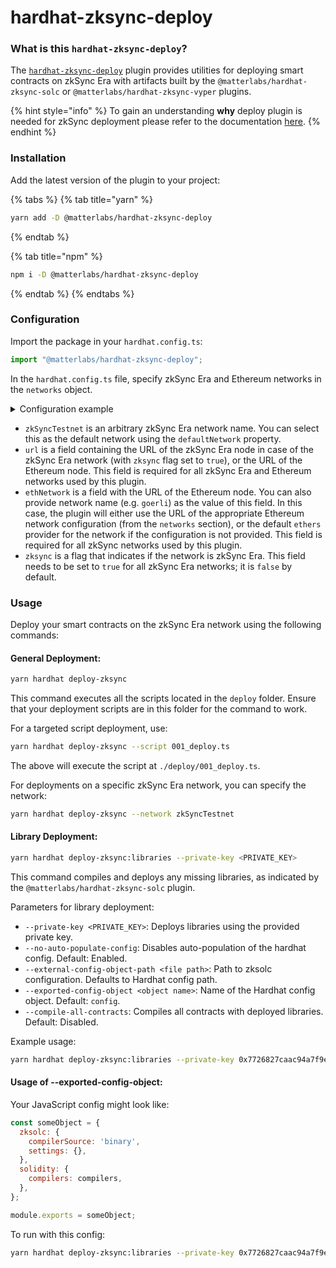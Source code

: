 # hardhat-zksync-deploy

### **What is this** `hardhat-zksync-deploy`**?**

The [`hardhat-zksync-deploy`](https://github.com/matter-labs/hardhat-zksync/tree/main/packages/hardhat-zksync-deploy) plugin provides utilities for deploying smart contracts on zkSync Era with artifacts built by the `@matterlabs/hardhat-zksync-solc` or `@matterlabs/hardhat-zksync-vyper` plugins.

{% hint style="info" %}
To gain an understanding **why** deploy plugin is needed for zkSync deployment please refer to the documentation [here](https://era.zksync.io/docs/reference/architecture/contract-deployment.html).
{% endhint %}

### **Installation**

Add the latest version of the plugin to your project:

{% tabs %}
{% tab title="yarn" %}
```bash
yarn add -D @matterlabs/hardhat-zksync-deploy
```
{% endtab %}

{% tab title="npm" %}
```bash
npm i -D @matterlabs/hardhat-zksync-deploy
```
{% endtab %}
{% endtabs %}

### Configuration

Import the package in your `hardhat.config.ts`:

```typescript
import "@matterlabs/hardhat-zksync-deploy";
```

In the `hardhat.config.ts` file, specify zkSync Era and Ethereum networks in the `networks` object.

<details>

<summary>Configuration example</summary>

```typescript
import { HardhatUserConfig } from "hardhat/config";

import "@matterlabs/hardhat-zksync-deploy";
import "@matterlabs/hardhat-zksync-solc";

const config: HardhatUserConfig = {
  zksolc: {},
  defaultNetwork: "zkSyncTestnet",
  networks: {
    hardhat: {
      zksync: false,
    },
    zkSyncTestnet: {
      url: "http://localhost:3050",
      ethNetwork: "http://localhost:8545",
      zksync: true,
    };
  },
  solidity: {
    version: "0.8.20",
  },
};

export default config;
```

</details>

* `zkSyncTestnet` is an arbitrary zkSync Era network name. You can select this as the default network using the `defaultNetwork` property.
* `url` is a field containing the URL of the zkSync Era node in case of the zkSync Era network (with `zksync` flag set to `true`), or the URL of the Ethereum node. This field is required for all zkSync Era and Ethereum networks used by this plugin.
* `ethNetwork` is a field with the URL of the Ethereum node. You can also provide network name (e.g. `goerli`) as the value of this field. In this case, the plugin will either use the URL of the appropriate Ethereum network configuration (from the `networks` section), or the default `ethers` provider for the network if the configuration is not provided. This field is required for all zkSync networks used by this plugin.
* `zksync` is a flag that indicates if the network is zkSync Era. This field needs to be set to `true` for all zkSync Era networks; it is `false` by default.

### Usage

Deploy your smart contracts on the zkSync Era network using the following commands:

#### **General Deployment**:

```bash
yarn hardhat deploy-zksync
```

This command executes all the scripts located in the `deploy` folder. Ensure that your deployment scripts are in this folder for the command to work.

For a targeted script deployment, use:

```bash
yarn hardhat deploy-zksync --script 001_deploy.ts
```

The above will execute the script at `./deploy/001_deploy.ts`.

For deployments on a specific zkSync Era network, you can specify the network:

```bash
yarn hardhat deploy-zksync --network zkSyncTestnet
```

#### **Library Deployment**:

```bash
yarn hardhat deploy-zksync:libraries --private-key <PRIVATE_KEY>
```

This command compiles and deploys any missing libraries, as indicated by the `@matterlabs/hardhat-zksync-solc` plugin.

Parameters for library deployment:

* `--private-key <PRIVATE_KEY>`: Deploys libraries using the provided private key.
* `--no-auto-populate-config`: Disables auto-population of the hardhat config. Default: Enabled.
* `--external-config-object-path <file path>`: Path to zksolc configuration. Defaults to Hardhat config path.
* `--exported-config-object <object name>`: Name of the Hardhat config object. Default: `config`.
* `--compile-all-contracts`: Compiles all contracts with deployed libraries. Default: Disabled.

Example usage:

```bash
yarn hardhat deploy-zksync:libraries --private-key 0x7726827caac94a7f9e1b160f7ea819f172f7b6f9d2a97f992c38edeab82d4110
```

#### **Usage of --exported-config-object**:

Your JavaScript config might look like:

```javascript
const someObject = {
  zksolc: {
    compilerSource: 'binary',
    settings: {},
  },
  solidity: {
    compilers: compilers,
  },
};

module.exports = someObject;
```

To run with this config:

```bash
yarn hardhat deploy-zksync:libraries --private-key 0x7726827caac94a7f9e1b160f7ea819f172f7b6f9d2
```
